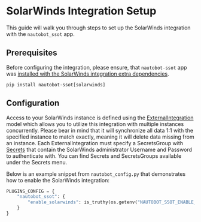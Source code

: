 # SolarWinds Integration Setup

This guide will walk you through steps to set up the SolarWinds integration with the `nautobot_ssot` app.

## Prerequisites

Before configuring the integration, please ensure, that `nautobot-ssot` app was [installed with the SolarWinds integration extra dependencies](../install.md#install-guide).

```shell
pip install nautobot-ssot[solarwinds]
```

## Configuration

Access to your SolarWinds instance is defined using the [ExternalIntegration](https://docs.nautobot.com/projects/core/en/stable/user-guide/platform-functionality/externalintegration/) model which allows you to utilize this integration with multiple instances concurrently. Please bear in mind that it will synchronize all data 1:1 with the specified instance to match exactly, meaning it will delete data missing from an instance. Each ExternalIntegration must specify a SecretsGroup with [Secrets](https://docs.nautobot.com/projects/core/en/stable/user-guide/platform-functionality/secret/) that contain the SolarWinds administrator Username and Password to authenticate with. You can find Secrets and SecretsGroups available under the Secrets menu.

Below is an example snippet from `nautobot_config.py` that demonstrates how to enable the SolarWinds integration:

```python
PLUGINS_CONFIG = {
    "nautobot_ssot": {
        "enable_solarwinds": is_truthy(os.getenv("NAUTOBOT_SSOT_ENABLE_SOLARWINDS", "true")),
    }
}
```
